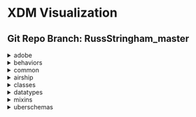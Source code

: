 # XDM Visualization
## Git Repo Branch: RussStringham_master
<details>
<summary>adobe</summary>
<ul>
<details>
<summary>experience</summary>
<ul>
<li><a href="http://opensource.adobe.com/xdmVisualization/prod/RussStringham_master/adobe.experience.profile-edgeregion.html">profile-edgeregion</a></li>
<li><a href="http://opensource.adobe.com/xdmVisualization/prod/RussStringham_master/adobe.experience.target-experienceevent.html">target-experienceevent</a></li>
<li><a href="http://opensource.adobe.com/xdmVisualization/prod/RussStringham_master/adobe.experience.adcloud-experienceevent.html">adcloud-experienceevent</a></li>
<details>
<summary>offer-management</summary>
<ul>
<li><a href="http://opensource.adobe.com/xdmVisualization/prod/RussStringham_master/adobe.experience.offer-management.proposition-response-detail.html">proposition-response-detail</a></li>
<li><a href="http://opensource.adobe.com/xdmVisualization/prod/RussStringham_master/adobe.experience.offer-management.offer-activity-detail.html">offer-activity-detail</a></li>
<li><a href="http://opensource.adobe.com/xdmVisualization/prod/RussStringham_master/adobe.experience.offer-management.offer-detail.html">offer-detail</a></li>
</ul>
</details>
<details>
<summary>target</summary>
<ul>
<li><a href="http://opensource.adobe.com/xdmVisualization/prod/RussStringham_master/adobe.experience.target.experienceevent-all.html">experienceevent-all</a></li>
<li><a href="http://opensource.adobe.com/xdmVisualization/prod/RussStringham_master/adobe.experience.target.activity.html">activity</a></li>
<li><a href="http://opensource.adobe.com/xdmVisualization/prod/RussStringham_master/adobe.experience.target.experienceevent-shared.html">experienceevent-shared</a></li>
</ul>
</details>
<details>
<summary>adcloud</summary>
<ul>
<li><a href="http://opensource.adobe.com/xdmVisualization/prod/RussStringham_master/adobe.experience.adcloud.experienceevent-all.html">experienceevent-all</a></li>
<li><a href="http://opensource.adobe.com/xdmVisualization/prod/RussStringham_master/adobe.experience.adcloud.adcloudsegment.html">adcloudsegment</a></li>
<details>
<summary>searchadvertising</summary>
<ul>
<li><a href="http://opensource.adobe.com/xdmVisualization/prod/RussStringham_master/adobe.experience.adcloud.searchadvertising.account.html">account</a></li>
<li><a href="http://opensource.adobe.com/xdmVisualization/prod/RussStringham_master/adobe.experience.adcloud.searchadvertising.aggregateperformancebykeyword.html">aggregateperformancebykeyword</a></li>
<li><a href="http://opensource.adobe.com/xdmVisualization/prod/RussStringham_master/adobe.experience.adcloud.searchadvertising.aggregateperformancebyad.html">aggregateperformancebyad</a></li>
<li><a href="http://opensource.adobe.com/xdmVisualization/prod/RussStringham_master/adobe.experience.adcloud.searchadvertising.adgroup.html">adgroup</a></li>
<li><a href="http://opensource.adobe.com/xdmVisualization/prod/RussStringham_master/adobe.experience.adcloud.searchadvertising.portfolio.html">portfolio</a></li>
<li><a href="http://opensource.adobe.com/xdmVisualization/prod/RussStringham_master/adobe.experience.adcloud.searchadvertising.campaign.html">campaign</a></li>
<li><a href="http://opensource.adobe.com/xdmVisualization/prod/RussStringham_master/adobe.experience.adcloud.searchadvertising.platform.html">platform</a></li>
<li><a href="http://opensource.adobe.com/xdmVisualization/prod/RussStringham_master/adobe.experience.adcloud.searchadvertising.aggregateperformancebyadbykeyword.html">aggregateperformancebyadbykeyword</a></li>
</ul>
</details>
<li><a href="http://opensource.adobe.com/xdmVisualization/prod/RussStringham_master/adobe.experience.adcloud.profile-all.html">profile-all</a></li>
<li><a href="http://opensource.adobe.com/xdmVisualization/prod/RussStringham_master/adobe.experience.adcloud.partnerdata.html">partnerdata</a></li>
<li><a href="http://opensource.adobe.com/xdmVisualization/prod/RussStringham_master/adobe.experience.adcloud.creative.html">creative</a></li>
<li><a href="http://opensource.adobe.com/xdmVisualization/prod/RussStringham_master/adobe.experience.adcloud.attributedconversionmodel.html">attributedconversionmodel</a></li>
<li><a href="http://opensource.adobe.com/xdmVisualization/prod/RussStringham_master/adobe.experience.adcloud.segment.html">segment</a></li>
<li><a href="http://opensource.adobe.com/xdmVisualization/prod/RussStringham_master/adobe.experience.adcloud.advertisement.html">advertisement</a></li>
<li><a href="http://opensource.adobe.com/xdmVisualization/prod/RussStringham_master/adobe.experience.adcloud.fees.html">fees</a></li>
<li><a href="http://opensource.adobe.com/xdmVisualization/prod/RussStringham_master/adobe.experience.adcloud.campaign.html">campaign</a></li>
<li><a href="http://opensource.adobe.com/xdmVisualization/prod/RussStringham_master/adobe.experience.adcloud.creative-event.html">creative-event</a></li>
<li><a href="http://opensource.adobe.com/xdmVisualization/prod/RussStringham_master/adobe.experience.adcloud.inventory.html">inventory</a></li>
<li><a href="http://opensource.adobe.com/xdmVisualization/prod/RussStringham_master/adobe.experience.adcloud.conversiondetails.html">conversiondetails</a></li>
<li><a href="http://opensource.adobe.com/xdmVisualization/prod/RussStringham_master/adobe.experience.adcloud.addeliverydetails.html">addeliverydetails</a></li>
<details>
<summary>searchads</summary>
<ul>
<li><a href="http://opensource.adobe.com/xdmVisualization/prod/RussStringham_master/adobe.experience.adcloud.searchads.account.html">account</a></li>
<li><a href="http://opensource.adobe.com/xdmVisualization/prod/RussStringham_master/adobe.experience.adcloud.searchads.aggregateperformancebykeyword.html">aggregateperformancebykeyword</a></li>
<li><a href="http://opensource.adobe.com/xdmVisualization/prod/RussStringham_master/adobe.experience.adcloud.searchads.aggregateperformancebyad.html">aggregateperformancebyad</a></li>
<li><a href="http://opensource.adobe.com/xdmVisualization/prod/RussStringham_master/adobe.experience.adcloud.searchads.adgroup.html">adgroup</a></li>
<li><a href="http://opensource.adobe.com/xdmVisualization/prod/RussStringham_master/adobe.experience.adcloud.searchads.portfolio.html">portfolio</a></li>
<li><a href="http://opensource.adobe.com/xdmVisualization/prod/RussStringham_master/adobe.experience.adcloud.searchads.campaign.html">campaign</a></li>
<li><a href="http://opensource.adobe.com/xdmVisualization/prod/RussStringham_master/adobe.experience.adcloud.searchads.transactionproperties.html">transactionproperties</a></li>
<li><a href="http://opensource.adobe.com/xdmVisualization/prod/RussStringham_master/adobe.experience.adcloud.searchads.platform.html">platform</a></li>
<li><a href="http://opensource.adobe.com/xdmVisualization/prod/RussStringham_master/adobe.experience.adcloud.searchads.aggregateperformancebyadbykeyword.html">aggregateperformancebyadbykeyword</a></li>
</ul>
</details>
<li><a href="http://opensource.adobe.com/xdmVisualization/prod/RussStringham_master/adobe.experience.adcloud.syncedremarketingaudience.html">syncedremarketingaudience</a></li>
<details>
<summary>dsp</summary>
<ul>
<li><a href="http://opensource.adobe.com/xdmVisualization/prod/RussStringham_master/adobe.experience.adcloud.dsp.account.html">account</a></li>
<li><a href="http://opensource.adobe.com/xdmVisualization/prod/RussStringham_master/adobe.experience.adcloud.dsp.placement.html">placement</a></li>
<li><a href="http://opensource.adobe.com/xdmVisualization/prod/RussStringham_master/adobe.experience.adcloud.dsp.promotedvideo.html">promotedvideo</a></li>
<li><a href="http://opensource.adobe.com/xdmVisualization/prod/RussStringham_master/adobe.experience.adcloud.dsp.advertisement.html">advertisement</a></li>
<li><a href="http://opensource.adobe.com/xdmVisualization/prod/RussStringham_master/adobe.experience.adcloud.dsp.campaign.html">campaign</a></li>
<li><a href="http://opensource.adobe.com/xdmVisualization/prod/RussStringham_master/adobe.experience.adcloud.dsp.site.html">site</a></li>
<li><a href="http://opensource.adobe.com/xdmVisualization/prod/RussStringham_master/adobe.experience.adcloud.dsp.advertiser.html">advertiser</a></li>
<li><a href="http://opensource.adobe.com/xdmVisualization/prod/RussStringham_master/adobe.experience.adcloud.dsp.package.html">package</a></li>
</ul>
</details>
<li><a href="http://opensource.adobe.com/xdmVisualization/prod/RussStringham_master/adobe.experience.adcloud.productdetails.html">productdetails</a></li>
</ul>
</details>
<li><a href="http://opensource.adobe.com/xdmVisualization/prod/RussStringham_master/adobe.experience.consumer-experienceevent.html">consumer-experienceevent</a></li>
<details>
<summary>audiencemanager</summary>
<ul>
<li><a href="http://opensource.adobe.com/xdmVisualization/prod/RussStringham_master/adobe.experience.audiencemanager.experienceevent-all.html">experienceevent-all</a></li>
<li><a href="http://opensource.adobe.com/xdmVisualization/prod/RussStringham_master/adobe.experience.audiencemanager.segmentdefinition.html">segmentdefinition</a></li>
<li><a href="http://opensource.adobe.com/xdmVisualization/prod/RussStringham_master/adobe.experience.audiencemanager.segmentfolder.html">segmentfolder</a></li>
</ul>
</details>
<li><a href="http://opensource.adobe.com/xdmVisualization/prod/RussStringham_master/adobe.experience.adcloud-profile.html">adcloud-profile</a></li>
<li><a href="http://opensource.adobe.com/xdmVisualization/prod/RussStringham_master/adobe.experience.implementations-ext.html">implementations-ext</a></li>
<li><a href="http://opensource.adobe.com/xdmVisualization/prod/RussStringham_master/adobe.experience.aam-experienceevent.html">aam-experienceevent</a></li>
<li><a href="http://opensource.adobe.com/xdmVisualization/prod/RussStringham_master/adobe.experience.aep-web-sdk-experienceevent.html">aep-web-sdk-experienceevent</a></li>
<li><a href="http://opensource.adobe.com/xdmVisualization/prod/RussStringham_master/adobe.experience.analytics-experienceevent.html">analytics-experienceevent</a></li>
<details>
<summary>intelligentServices</summary>
<ul>
<li><a href="http://opensource.adobe.com/xdmVisualization/prod/RussStringham_master/adobe.experience.intelligentServices.profile-journeyai-engagementscores.html">profile-journeyai-engagementscores</a></li>
<li><a href="http://opensource.adobe.com/xdmVisualization/prod/RussStringham_master/adobe.experience.intelligentServices.profile-journeyai-sendtimeoptimization.html">profile-journeyai-sendtimeoptimization</a></li>
</ul>
</details>
<details>
<summary>decisioning</summary>
<ul>
<li><a href="http://opensource.adobe.com/xdmVisualization/prod/RussStringham_master/adobe.experience.decisioning.profile-constraint-details.html">profile-constraint-details</a></li>
<li><a href="http://opensource.adobe.com/xdmVisualization/prod/RussStringham_master/adobe.experience.decisioning.tag.html">tag</a></li>
<li><a href="http://opensource.adobe.com/xdmVisualization/prod/RussStringham_master/adobe.experience.decisioning.criterion-details.html">criterion-details</a></li>
<li><a href="http://opensource.adobe.com/xdmVisualization/prod/RussStringham_master/adobe.experience.decisioning.activity-detail.html">activity-detail</a></li>
<li><a href="http://opensource.adobe.com/xdmVisualization/prod/RussStringham_master/adobe.experience.decisioning.lifecycle-status.html">lifecycle-status</a></li>
<li><a href="http://opensource.adobe.com/xdmVisualization/prod/RussStringham_master/adobe.experience.decisioning.proposition.html">proposition</a></li>
<li><a href="http://opensource.adobe.com/xdmVisualization/prod/RussStringham_master/adobe.experience.decisioning.proposition-details.html">proposition-details</a></li>
<li><a href="http://opensource.adobe.com/xdmVisualization/prod/RussStringham_master/adobe.experience.decisioning.experienceevent-proposition-interaction.html">experienceevent-proposition-interaction</a></li>
<li><a href="http://opensource.adobe.com/xdmVisualization/prod/RussStringham_master/adobe.experience.decisioning.option-detail.html">option-detail</a></li>
<li><a href="http://opensource.adobe.com/xdmVisualization/prod/RussStringham_master/adobe.experience.decisioning.calendar-constraint-details.html">calendar-constraint-details</a></li>
<li><a href="http://opensource.adobe.com/xdmVisualization/prod/RussStringham_master/adobe.experience.decisioning.calendar-constraints.html">calendar-constraints</a></li>
<li><a href="http://opensource.adobe.com/xdmVisualization/prod/RussStringham_master/adobe.experience.decisioning.placement.html">placement</a></li>
<li><a href="http://opensource.adobe.com/xdmVisualization/prod/RussStringham_master/adobe.experience.decisioning.tags.html">tags</a></li>
<li><a href="http://opensource.adobe.com/xdmVisualization/prod/RussStringham_master/adobe.experience.decisioning.decisionevent-details.html">decisionevent-details</a></li>
<li><a href="http://opensource.adobe.com/xdmVisualization/prod/RussStringham_master/adobe.experience.decisioning.decisionevent-all.html">decisionevent-all</a></li>
<li><a href="http://opensource.adobe.com/xdmVisualization/prod/RussStringham_master/adobe.experience.decisioning.scope-details.html">scope-details</a></li>
<li><a href="http://opensource.adobe.com/xdmVisualization/prod/RussStringham_master/adobe.experience.decisioning.placement-detail.html">placement-detail</a></li>
<li><a href="http://opensource.adobe.com/xdmVisualization/prod/RussStringham_master/adobe.experience.decisioning.contents.html">contents</a></li>
<li><a href="http://opensource.adobe.com/xdmVisualization/prod/RussStringham_master/adobe.experience.decisioning.personalized-content-option.html">personalized-content-option</a></li>
<li><a href="http://opensource.adobe.com/xdmVisualization/prod/RussStringham_master/adobe.experience.decisioning.proposition-detail.html">proposition-detail</a></li>
<li><a href="http://opensource.adobe.com/xdmVisualization/prod/RussStringham_master/adobe.experience.decisioning.fallback-content-option.html">fallback-content-option</a></li>
<li><a href="http://opensource.adobe.com/xdmVisualization/prod/RussStringham_master/adobe.experience.decisioning.proposition-metric-profile.html">proposition-metric-profile</a></li>
<li><a href="http://opensource.adobe.com/xdmVisualization/prod/RussStringham_master/adobe.experience.decisioning.option-selection-details.html">option-selection-details</a></li>
<li><a href="http://opensource.adobe.com/xdmVisualization/prod/RussStringham_master/adobe.experience.decisioning.ranking-details.html">ranking-details</a></li>
<li><a href="http://opensource.adobe.com/xdmVisualization/prod/RussStringham_master/adobe.experience.decisioning.content-details.html">content-details</a></li>
<li><a href="http://opensource.adobe.com/xdmVisualization/prod/RussStringham_master/adobe.experience.decisioning.proposition-interaction-detail.html">proposition-interaction-detail</a></li>
<li><a href="http://opensource.adobe.com/xdmVisualization/prod/RussStringham_master/adobe.experience.decisioning.interaction-measurement-details.html">interaction-measurement-details</a></li>
<li><a href="http://opensource.adobe.com/xdmVisualization/prod/RussStringham_master/adobe.experience.decisioning.ranking.html">ranking</a></li>
<li><a href="http://opensource.adobe.com/xdmVisualization/prod/RussStringham_master/adobe.experience.decisioning.decisionevent.html">decisionevent</a></li>
<li><a href="http://opensource.adobe.com/xdmVisualization/prod/RussStringham_master/adobe.experience.decisioning.activity.html">activity</a></li>
<li><a href="http://opensource.adobe.com/xdmVisualization/prod/RussStringham_master/adobe.experience.decisioning.strategy-details.html">strategy-details</a></li>
<li><a href="http://opensource.adobe.com/xdmVisualization/prod/RussStringham_master/adobe.experience.decisioning.filter.html">filter</a></li>
<li><a href="http://opensource.adobe.com/xdmVisualization/prod/RussStringham_master/adobe.experience.decisioning.criteria.html">criteria</a></li>
<li><a href="http://opensource.adobe.com/xdmVisualization/prod/RussStringham_master/adobe.experience.decisioning.profile-constraints.html">profile-constraints</a></li>
<li><a href="http://opensource.adobe.com/xdmVisualization/prod/RussStringham_master/adobe.experience.decisioning.option.html">option</a></li>
<li><a href="http://opensource.adobe.com/xdmVisualization/prod/RussStringham_master/adobe.experience.decisioning.content-component-details.html">content-component-details</a></li>
<li><a href="http://opensource.adobe.com/xdmVisualization/prod/RussStringham_master/adobe.experience.decisioning.proposition-metric-total.html">proposition-metric-total</a></li>
</ul>
</details>
<details>
<summary>profile</summary>
<ul>
<li><a href="http://opensource.adobe.com/xdmVisualization/prod/RussStringham_master/adobe.experience.profile.profile-all.html">profile-all</a></li>
<li><a href="http://opensource.adobe.com/xdmVisualization/prod/RussStringham_master/adobe.experience.profile.experienceevent-shared.html">experienceevent-shared</a></li>
</ul>
</details>
<li><a href="http://opensource.adobe.com/xdmVisualization/prod/RussStringham_master/adobe.experience.implementations.html">implementations</a></li>
<details>
<summary>campaign</summary>
<ul>
<li><a href="http://opensource.adobe.com/xdmVisualization/prod/RussStringham_master/adobe.experience.campaign.experienceevent-all.html">experienceevent-all</a></li>
<li><a href="http://opensource.adobe.com/xdmVisualization/prod/RussStringham_master/adobe.experience.campaign.profile-snapshot.html">profile-snapshot</a></li>
<li><a href="http://opensource.adobe.com/xdmVisualization/prod/RussStringham_master/adobe.experience.campaign.profile-all.html">profile-all</a></li>
<li><a href="http://opensource.adobe.com/xdmVisualization/prod/RussStringham_master/adobe.experience.campaign.experienceevent-profile-push-details.html">experienceevent-profile-push-details</a></li>
<li><a href="http://opensource.adobe.com/xdmVisualization/prod/RussStringham_master/adobe.experience.campaign.notificationsubscriptiontarget.html">notificationsubscriptiontarget</a></li>
<li><a href="http://opensource.adobe.com/xdmVisualization/prod/RussStringham_master/adobe.experience.campaign.mutationevent.html">mutationevent</a></li>
<li><a href="http://opensource.adobe.com/xdmVisualization/prod/RussStringham_master/adobe.experience.campaign.experienceevent-profile-owning-entities.html">experienceevent-profile-owning-entities</a></li>
<li><a href="http://opensource.adobe.com/xdmVisualization/prod/RussStringham_master/adobe.experience.campaign.offer-response-detail.html">offer-response-detail</a></li>
<li><a href="http://opensource.adobe.com/xdmVisualization/prod/RussStringham_master/adobe.experience.campaign.feedbackevent.html">feedbackevent</a></li>
<li><a href="http://opensource.adobe.com/xdmVisualization/prod/RussStringham_master/adobe.experience.campaign.journeyaifatigue.html">journeyaifatigue</a></li>
<li><a href="http://opensource.adobe.com/xdmVisualization/prod/RussStringham_master/adobe.experience.campaign.experienceevent-profile-subscriptions.html">experienceevent-profile-subscriptions</a></li>
<li><a href="http://opensource.adobe.com/xdmVisualization/prod/RussStringham_master/adobe.experience.campaign.offer-proposition-detail.html">offer-proposition-detail</a></li>
<li><a href="http://opensource.adobe.com/xdmVisualization/prod/RussStringham_master/adobe.experience.campaign.experienceevent-profile-preferences-details.html">experienceevent-profile-preferences-details</a></li>
<li><a href="http://opensource.adobe.com/xdmVisualization/prod/RussStringham_master/adobe.experience.campaign.journeyaiscores.html">journeyaiscores</a></li>
<li><a href="http://opensource.adobe.com/xdmVisualization/prod/RussStringham_master/adobe.experience.campaign.offer-detail.html">offer-detail</a></li>
<li><a href="http://opensource.adobe.com/xdmVisualization/prod/RussStringham_master/adobe.experience.campaign.experienceevent-profile-personal-details.html">experienceevent-profile-personal-details</a></li>
<li><a href="http://opensource.adobe.com/xdmVisualization/prod/RussStringham_master/adobe.experience.campaign.notificationunsubscriptiondetails.html">notificationunsubscriptiondetails</a></li>
<details>
<summary>orchestration</summary>
<ul>
<li><a href="http://opensource.adobe.com/xdmVisualization/prod/RussStringham_master/adobe.experience.campaign.orchestration.orchestrationdetails.html">orchestrationdetails</a></li>
<li><a href="http://opensource.adobe.com/xdmVisualization/prod/RussStringham_master/adobe.experience.campaign.orchestration.reportingeventmetrics.html">reportingeventmetrics</a></li>
<li><a href="http://opensource.adobe.com/xdmVisualization/prod/RussStringham_master/adobe.experience.campaign.orchestration.experienceevent.html">experienceevent</a></li>
<li><a href="http://opensource.adobe.com/xdmVisualization/prod/RussStringham_master/adobe.experience.campaign.orchestration.reportingevent.html">reportingevent</a></li>
<li><a href="http://opensource.adobe.com/xdmVisualization/prod/RussStringham_master/adobe.experience.campaign.orchestration.reportingexternalevent.html">reportingexternalevent</a></li>
<li><a href="http://opensource.adobe.com/xdmVisualization/prod/RussStringham_master/adobe.experience.campaign.orchestration.eventid.html">eventid</a></li>
</ul>
</details>
<li><a href="http://opensource.adobe.com/xdmVisualization/prod/RussStringham_master/adobe.experience.campaign.experienceevent-profile-work-details.html">experienceevent-profile-work-details</a></li>
<li><a href="http://opensource.adobe.com/xdmVisualization/prod/RussStringham_master/adobe.experience.campaign.experienceevent-profile-test-profile.html">experienceevent-profile-test-profile</a></li>
<li><a href="http://opensource.adobe.com/xdmVisualization/prod/RussStringham_master/adobe.experience.campaign.address.html">address</a></li>
<li><a href="http://opensource.adobe.com/xdmVisualization/prod/RussStringham_master/adobe.experience.campaign.notificationsubscription.html">notificationsubscription</a></li>
<li><a href="http://opensource.adobe.com/xdmVisualization/prod/RussStringham_master/adobe.experience.campaign.experienceevent-profile-segmentation.html">experienceevent-profile-segmentation</a></li>
</ul>
</details>
<li><a href="http://opensource.adobe.com/xdmVisualization/prod/RussStringham_master/adobe.experience.campaign-experienceevent.html">campaign-experienceevent</a></li>
<details>
<summary>customerJourneyManagement</summary>
<ul>
<li><a href="http://opensource.adobe.com/xdmVisualization/prod/RussStringham_master/adobe.experience.customerJourneyManagement.message-delivery-feedback.html">message-delivery-feedback</a></li>
<li><a href="http://opensource.adobe.com/xdmVisualization/prod/RussStringham_master/adobe.experience.customerJourneyManagement.messageprofile.html">messageprofile</a></li>
<li><a href="http://opensource.adobe.com/xdmVisualization/prod/RussStringham_master/adobe.experience.customerJourneyManagement.message-interaction.html">message-interaction</a></li>
<li><a href="http://opensource.adobe.com/xdmVisualization/prod/RussStringham_master/adobe.experience.customerJourneyManagement.messageexecution.html">messageexecution</a></li>
</ul>
</details>
<li><a href="http://opensource.adobe.com/xdmVisualization/prod/RussStringham_master/adobe.experience.mobile-lifecycle-details-test.html">mobile-lifecycle-details-test</a></li>
<li><a href="http://opensource.adobe.com/xdmVisualization/prod/RussStringham_master/adobe.experience.experienceevent-edgeregion.html">experienceevent-edgeregion</a></li>
<details>
<summary>journeyOrchestration</summary>
<ul>
<details>
<summary>stepEvents</summary>
<ul>
<li><a href="http://opensource.adobe.com/xdmVisualization/prod/RussStringham_master/adobe.experience.journeyOrchestration.stepEvents.journeyStepEventClass.html">journeyStepEventClass</a></li>
<li><a href="http://opensource.adobe.com/xdmVisualization/prod/RussStringham_master/adobe.experience.journeyOrchestration.stepEvents.journeyStepEventDataFetchFieldsMixin.html">journeyStepEventDataFetchFieldsMixin</a></li>
<li><a href="http://opensource.adobe.com/xdmVisualization/prod/RussStringham_master/adobe.experience.journeyOrchestration.stepEvents.journeyStepEventIdentityFieldsMixin.html">journeyStepEventIdentityFieldsMixin</a></li>
<li><a href="http://opensource.adobe.com/xdmVisualization/prod/RussStringham_master/adobe.experience.journeyOrchestration.stepEvents.journeyClass.html">journeyClass</a></li>
<li><a href="http://opensource.adobe.com/xdmVisualization/prod/RussStringham_master/adobe.experience.journeyOrchestration.stepEvents.journeyStepEventCommonFieldsMixin.html">journeyStepEventCommonFieldsMixin</a></li>
<li><a href="http://opensource.adobe.com/xdmVisualization/prod/RussStringham_master/adobe.experience.journeyOrchestration.stepEvents.journeyStepEventActionExecutionFieldsMixin.html">journeyStepEventActionExecutionFieldsMixin</a></li>
<li><a href="http://opensource.adobe.com/xdmVisualization/prod/RussStringham_master/adobe.experience.journeyOrchestration.stepEvents.journeyStepEventJourneyFieldsMixin.html">journeyStepEventJourneyFieldsMixin</a></li>
</ul>
</details>
</ul>
</details>
<details>
<summary>analytics</summary>
<ul>
<li><a href="http://opensource.adobe.com/xdmVisualization/prod/RussStringham_master/adobe.experience.analytics.keyvalue.html">keyvalue</a></li>
<li><a href="http://opensource.adobe.com/xdmVisualization/prod/RussStringham_master/adobe.experience.analytics.experienceevent-all.html">experienceevent-all</a></li>
<li><a href="http://opensource.adobe.com/xdmVisualization/prod/RussStringham_master/adobe.experience.analytics.events.html">events</a></li>
<li><a href="http://opensource.adobe.com/xdmVisualization/prod/RussStringham_master/adobe.experience.analytics.keyedlist.html">keyedlist</a></li>
<li><a href="http://opensource.adobe.com/xdmVisualization/prod/RussStringham_master/adobe.experience.analytics.evars.html">evars</a></li>
<li><a href="http://opensource.adobe.com/xdmVisualization/prod/RussStringham_master/adobe.experience.analytics.listdetails.html">listdetails</a></li>
<li><a href="http://opensource.adobe.com/xdmVisualization/prod/RussStringham_master/adobe.experience.analytics.commerce.html">commerce</a></li>
<li><a href="http://opensource.adobe.com/xdmVisualization/prod/RussStringham_master/adobe.experience.analytics.productlistitem.html">productlistitem</a></li>
</ul>
</details>
</ul>
</details>
<details>
<summary>b2b</summary>
<ul>
<details>
<summary>bizible</summary>
<ul>
<li><a href="http://opensource.adobe.com/xdmVisualization/prod/RussStringham_master/adobe.b2b.bizible.bizible-account-details.html">bizible-account-details</a></li>
<li><a href="http://opensource.adobe.com/xdmVisualization/prod/RussStringham_master/adobe.b2b.bizible.bizible-opportunity-details.html">bizible-opportunity-details</a></li>
<li><a href="http://opensource.adobe.com/xdmVisualization/prod/RussStringham_master/adobe.b2b.bizible.bizible-person-details.html">bizible-person-details</a></li>
</ul>
</details>
<details>
<summary>marketo</summary>
<ul>
<li><a href="http://opensource.adobe.com/xdmVisualization/prod/RussStringham_master/adobe.b2b.marketo.marketo-web-url.html">marketo-web-url</a></li>
</ul>
</details>
</ul>
</details>
</ul>
</details>
<details>
<summary>behaviors</summary>
<ul>
<li><a href="http://opensource.adobe.com/xdmVisualization/prod/RussStringham_master/behaviors.time-series.html">time-series</a></li>
<li><a href="http://opensource.adobe.com/xdmVisualization/prod/RussStringham_master/behaviors.record.html">record</a></li>
</ul>
</details>
<details>
<summary>common</summary>
<ul>
<li><a href="http://opensource.adobe.com/xdmVisualization/prod/RussStringham_master/common.identity.html">identity</a></li>
</ul>
</details>
<details>
<summary>airship</summary>
<ul>
<li><a href="http://opensource.adobe.com/xdmVisualization/prod/RussStringham_master/airship.airship-event.html">airship-event</a></li>
</ul>
</details>
<details>
<summary>classes</summary>
<ul>
<li><a href="http://opensource.adobe.com/xdmVisualization/prod/RussStringham_master/classes.experienceevent.html">experienceevent</a></li>
<li><a href="http://opensource.adobe.com/xdmVisualization/prod/RussStringham_master/classes.profile.html">profile</a></li>
<li><a href="http://opensource.adobe.com/xdmVisualization/prod/RussStringham_master/classes.graphs.html">graphs</a></li>
<li><a href="http://opensource.adobe.com/xdmVisualization/prod/RussStringham_master/classes.product.html">product</a></li>
<li><a href="http://opensource.adobe.com/xdmVisualization/prod/RussStringham_master/classes.campaign.html">campaign</a></li>
<details>
<summary>b2b</summary>
<ul>
<li><a href="http://opensource.adobe.com/xdmVisualization/prod/RussStringham_master/classes.b2b.account.html">account</a></li>
<li><a href="http://opensource.adobe.com/xdmVisualization/prod/RussStringham_master/classes.b2b.account-person.html">account-person</a></li>
<li><a href="http://opensource.adobe.com/xdmVisualization/prod/RussStringham_master/classes.b2b.marketing-list-member.html">marketing-list-member</a></li>
<li><a href="http://opensource.adobe.com/xdmVisualization/prod/RussStringham_master/classes.b2b.opportunity.html">opportunity</a></li>
<li><a href="http://opensource.adobe.com/xdmVisualization/prod/RussStringham_master/classes.b2b.opportunity-contact-role.html">opportunity-contact-role</a></li>
<li><a href="http://opensource.adobe.com/xdmVisualization/prod/RussStringham_master/classes.b2b.marketing-list.html">marketing-list</a></li>
<li><a href="http://opensource.adobe.com/xdmVisualization/prod/RussStringham_master/classes.b2b.opportunity-person.html">opportunity-person</a></li>
</ul>
</details>
<li><a href="http://opensource.adobe.com/xdmVisualization/prod/RussStringham_master/classes.campaign-member.html">campaign-member</a></li>
<li><a href="http://opensource.adobe.com/xdmVisualization/prod/RussStringham_master/classes.segmentdefinition.html">segmentdefinition</a></li>
<li><a href="http://opensource.adobe.com/xdmVisualization/prod/RussStringham_master/classes.promotion.html">promotion</a></li>
<details>
<summary>fsi</summary>
<ul>
<li><a href="http://opensource.adobe.com/xdmVisualization/prod/RussStringham_master/classes.fsi.atm.html">atm</a></li>
<li><a href="http://opensource.adobe.com/xdmVisualization/prod/RussStringham_master/classes.fsi.branch.html">branch</a></li>
</ul>
</details>
</ul>
</details>
<details>
<summary>datatypes</summary>
<ul>
<li><a href="http://opensource.adobe.com/xdmVisualization/prod/RussStringham_master/datatypes.device.html">device</a></li>
<details>
<summary>interactions</summary>
<ul>
<li><a href="http://opensource.adobe.com/xdmVisualization/prod/RussStringham_master/datatypes.interactions.poi-interaction.html">poi-interaction</a></li>
<li><a href="http://opensource.adobe.com/xdmVisualization/prod/RussStringham_master/datatypes.interactions.meeting-interaction.html">meeting-interaction</a></li>
<li><a href="http://opensource.adobe.com/xdmVisualization/prod/RussStringham_master/datatypes.interactions.email-interaction.html">email-interaction</a></li>
<li><a href="http://opensource.adobe.com/xdmVisualization/prod/RussStringham_master/datatypes.interactions.beacon-interaction-details.html">beacon-interaction-details</a></li>
<li><a href="http://opensource.adobe.com/xdmVisualization/prod/RussStringham_master/datatypes.interactions.phone-interaction.html">phone-interaction</a></li>
</ul>
</details>
<li><a href="http://opensource.adobe.com/xdmVisualization/prod/RussStringham_master/datatypes.identityitem.html">identityitem</a></li>
<li><a href="http://opensource.adobe.com/xdmVisualization/prod/RussStringham_master/datatypes.consentstring.html">consentstring</a></li>
<li><a href="http://opensource.adobe.com/xdmVisualization/prod/RussStringham_master/datatypes.currency.html">currency</a></li>
<li><a href="http://opensource.adobe.com/xdmVisualization/prod/RussStringham_master/datatypes.environment.html">environment</a></li>
<details>
<summary>demographic</summary>
<ul>
<li><a href="http://opensource.adobe.com/xdmVisualization/prod/RussStringham_master/datatypes.demographic.emailaddress.html">emailaddress</a></li>
<li><a href="http://opensource.adobe.com/xdmVisualization/prod/RussStringham_master/datatypes.demographic.geo.html">geo</a></li>
<li><a href="http://opensource.adobe.com/xdmVisualization/prod/RussStringham_master/datatypes.demographic.place.html">place</a></li>
<li><a href="http://opensource.adobe.com/xdmVisualization/prod/RussStringham_master/datatypes.demographic.phonenumber.html">phonenumber</a></li>
<li><a href="http://opensource.adobe.com/xdmVisualization/prod/RussStringham_master/datatypes.demographic.geounit.html">geounit</a></li>
<li><a href="http://opensource.adobe.com/xdmVisualization/prod/RussStringham_master/datatypes.demographic.address.html">address</a></li>
</ul>
</details>
<li><a href="http://opensource.adobe.com/xdmVisualization/prod/RussStringham_master/datatypes.enduserids.html">enduserids</a></li>
<li><a href="http://opensource.adobe.com/xdmVisualization/prod/RussStringham_master/datatypes.pushdetail.html">pushdetail</a></li>
<details>
<summary>person</summary>
<ul>
<li><a href="http://opensource.adobe.com/xdmVisualization/prod/RussStringham_master/datatypes.person.person.html">person</a></li>
<li><a href="http://opensource.adobe.com/xdmVisualization/prod/RussStringham_master/datatypes.person.person-name.html">person-name</a></li>
</ul>
</details>
<details>
<summary>web</summary>
<ul>
<li><a href="http://opensource.adobe.com/xdmVisualization/prod/RussStringham_master/datatypes.web.webpagedetails.html">webpagedetails</a></li>
<li><a href="http://opensource.adobe.com/xdmVisualization/prod/RussStringham_master/datatypes.web.webinfo.html">webinfo</a></li>
<li><a href="http://opensource.adobe.com/xdmVisualization/prod/RussStringham_master/datatypes.web.webreferrer.html">webreferrer</a></li>
<li><a href="http://opensource.adobe.com/xdmVisualization/prod/RussStringham_master/datatypes.web.webinteraction.html">webinteraction</a></li>
</ul>
</details>
<li><a href="http://opensource.adobe.com/xdmVisualization/prod/RussStringham_master/datatypes.geo-interaction-details.html">geo-interaction-details</a></li>
<li><a href="http://opensource.adobe.com/xdmVisualization/prod/RussStringham_master/datatypes.consent-preferences.html">consent-preferences</a></li>
<li><a href="http://opensource.adobe.com/xdmVisualization/prod/RussStringham_master/datatypes.poi-detail.html">poi-detail</a></li>
<li><a href="http://opensource.adobe.com/xdmVisualization/prod/RussStringham_master/datatypes.optinout-additional-details.html">optinout-additional-details</a></li>
<li><a href="http://opensource.adobe.com/xdmVisualization/prod/RussStringham_master/datatypes.product.html">product</a></li>
<li><a href="http://opensource.adobe.com/xdmVisualization/prod/RussStringham_master/datatypes.pushnotificationtoken.html">pushnotificationtoken</a></li>
<li><a href="http://opensource.adobe.com/xdmVisualization/prod/RussStringham_master/datatypes.optinout.html">optinout</a></li>
<details>
<summary>b2b</summary>
<ul>
<li><a href="http://opensource.adobe.com/xdmVisualization/prod/RussStringham_master/datatypes.b2b.account-organization.html">account-organization</a></li>
<li><a href="http://opensource.adobe.com/xdmVisualization/prod/RussStringham_master/datatypes.b2b.organization.html">organization</a></li>
<li><a href="http://opensource.adobe.com/xdmVisualization/prod/RussStringham_master/datatypes.b2b.b2b-source.html">b2b-source</a></li>
<li><a href="http://opensource.adobe.com/xdmVisualization/prod/RussStringham_master/datatypes.b2b.b2b-account.html">b2b-account</a></li>
<li><a href="http://opensource.adobe.com/xdmVisualization/prod/RussStringham_master/datatypes.b2b.orgunit.html">orgunit</a></li>
</ul>
</details>
<li><a href="http://opensource.adobe.com/xdmVisualization/prod/RussStringham_master/datatypes.player-state.html">player-state</a></li>
<li><a href="http://opensource.adobe.com/xdmVisualization/prod/RussStringham_master/datatypes.namespace.html">namespace</a></li>
<li><a href="http://opensource.adobe.com/xdmVisualization/prod/RussStringham_master/datatypes.search.html">search</a></li>
<li><a href="http://opensource.adobe.com/xdmVisualization/prod/RussStringham_master/datatypes.deprecated-consentpreferences.html">deprecated-consentpreferences</a></li>
<li><a href="http://opensource.adobe.com/xdmVisualization/prod/RussStringham_master/datatypes.browserdetails.html">browserdetails</a></li>
<li><a href="http://opensource.adobe.com/xdmVisualization/prod/RussStringham_master/datatypes.identity.html">identity</a></li>
<li><a href="http://opensource.adobe.com/xdmVisualization/prod/RussStringham_master/datatypes.segmentidentity.html">segmentidentity</a></li>
<details>
<summary>marketing</summary>
<ul>
<li><a href="http://opensource.adobe.com/xdmVisualization/prod/RussStringham_master/datatypes.marketing.directmarketing-address.html">directmarketing-address</a></li>
<li><a href="http://opensource.adobe.com/xdmVisualization/prod/RussStringham_master/datatypes.marketing.advertising-timed-asset-reference.html">advertising-timed-asset-reference</a></li>
<li><a href="http://opensource.adobe.com/xdmVisualization/prod/RussStringham_master/datatypes.marketing.marketing.html">marketing</a></li>
<li><a href="http://opensource.adobe.com/xdmVisualization/prod/RussStringham_master/datatypes.marketing.directmarketing-phonenumber.html">directmarketing-phonenumber</a></li>
<li><a href="http://opensource.adobe.com/xdmVisualization/prod/RussStringham_master/datatypes.marketing.advertising-break.html">advertising-break</a></li>
<li><a href="http://opensource.adobe.com/xdmVisualization/prod/RussStringham_master/datatypes.marketing.adviewability.html">adviewability</a></li>
<li><a href="http://opensource.adobe.com/xdmVisualization/prod/RussStringham_master/datatypes.marketing.advertising.html">advertising</a></li>
<li><a href="http://opensource.adobe.com/xdmVisualization/prod/RussStringham_master/datatypes.marketing.direct-marketing.html">direct-marketing</a></li>
<li><a href="http://opensource.adobe.com/xdmVisualization/prod/RussStringham_master/datatypes.marketing.advertising-timed-asset-view-details.html">advertising-timed-asset-view-details</a></li>
<li><a href="http://opensource.adobe.com/xdmVisualization/prod/RussStringham_master/datatypes.marketing.commerce.html">commerce</a></li>
<li><a href="http://opensource.adobe.com/xdmVisualization/prod/RussStringham_master/datatypes.marketing.directmarketing-emailaddress.html">directmarketing-emailaddress</a></li>
</ul>
</details>
<details>
<summary>external</summary>
<ul>
<details>
<summary>id3</summary>
<ul>
<li><a href="http://opensource.adobe.com/xdmVisualization/prod/RussStringham_master/datatypes.external.id3.audio.html">audio</a></li>
</ul>
</details>
<details>
<summary>schema</summary>
<ul>
<li><a href="http://opensource.adobe.com/xdmVisualization/prod/RussStringham_master/datatypes.external.schema.geoshape.html">geoshape</a></li>
<li><a href="http://opensource.adobe.com/xdmVisualization/prod/RussStringham_master/datatypes.external.schema.geocircle.html">geocircle</a></li>
<li><a href="http://opensource.adobe.com/xdmVisualization/prod/RussStringham_master/datatypes.external.schema.geocoordinates.html">geocoordinates</a></li>
</ul>
</details>
<details>
<summary>iptc</summary>
<ul>
<li><a href="http://opensource.adobe.com/xdmVisualization/prod/RussStringham_master/datatypes.external.iptc.season.html">season</a></li>
<li><a href="http://opensource.adobe.com/xdmVisualization/prod/RussStringham_master/datatypes.external.iptc.series.html">series</a></li>
<li><a href="http://opensource.adobe.com/xdmVisualization/prod/RussStringham_master/datatypes.external.iptc.creator.html">creator</a></li>
<li><a href="http://opensource.adobe.com/xdmVisualization/prod/RussStringham_master/datatypes.external.iptc.rating.html">rating</a></li>
<li><a href="http://opensource.adobe.com/xdmVisualization/prod/RussStringham_master/datatypes.external.iptc.episode.html">episode</a></li>
</ul>
</details>
</ul>
</details>
<li><a href="http://opensource.adobe.com/xdmVisualization/prod/RussStringham_master/datatypes.profilestitch.html">profilestitch</a></li>
<li><a href="http://opensource.adobe.com/xdmVisualization/prod/RussStringham_master/datatypes.placecontext.html">placecontext</a></li>
<details>
<summary>auditing</summary>
<ul>
<li><a href="http://opensource.adobe.com/xdmVisualization/prod/RussStringham_master/datatypes.auditing.auditable.html">auditable</a></li>
<li><a href="http://opensource.adobe.com/xdmVisualization/prod/RussStringham_master/datatypes.auditing.external-source-system-audit.html">external-source-system-audit</a></li>
</ul>
</details>
<li><a href="http://opensource.adobe.com/xdmVisualization/prod/RussStringham_master/datatypes.productlistitem.html">productlistitem</a></li>
<details>
<summary>data</summary>
<ul>
<li><a href="http://opensource.adobe.com/xdmVisualization/prod/RussStringham_master/datatypes.data.linkclicks.html">linkclicks</a></li>
<li><a href="http://opensource.adobe.com/xdmVisualization/prod/RussStringham_master/datatypes.data.product-list-adds.html">product-list-adds</a></li>
<li><a href="http://opensource.adobe.com/xdmVisualization/prod/RussStringham_master/datatypes.data.product-list-reopens.html">product-list-reopens</a></li>
<li><a href="http://opensource.adobe.com/xdmVisualization/prod/RussStringham_master/datatypes.data.product-list-opens.html">product-list-opens</a></li>
<li><a href="http://opensource.adobe.com/xdmVisualization/prod/RussStringham_master/datatypes.data.user-complaints.html">user-complaints</a></li>
<li><a href="http://opensource.adobe.com/xdmVisualization/prod/RussStringham_master/datatypes.data.checkouts.html">checkouts</a></li>
<li><a href="http://opensource.adobe.com/xdmVisualization/prod/RussStringham_master/datatypes.data.metricdefinition.html">metricdefinition</a></li>
<li><a href="http://opensource.adobe.com/xdmVisualization/prod/RussStringham_master/datatypes.data.poi-exits.html">poi-exits</a></li>
<li><a href="http://opensource.adobe.com/xdmVisualization/prod/RussStringham_master/datatypes.data.product-list-views.html">product-list-views</a></li>
<li><a href="http://opensource.adobe.com/xdmVisualization/prod/RussStringham_master/datatypes.data.paymentitem.html">paymentitem</a></li>
<li><a href="http://opensource.adobe.com/xdmVisualization/prod/RussStringham_master/datatypes.data.measure.html">measure</a></li>
<li><a href="http://opensource.adobe.com/xdmVisualization/prod/RussStringham_master/datatypes.data.pageviews.html">pageviews</a></li>
<li><a href="http://opensource.adobe.com/xdmVisualization/prod/RussStringham_master/datatypes.data.unsubscriptions.html">unsubscriptions</a></li>
<li><a href="http://opensource.adobe.com/xdmVisualization/prod/RussStringham_master/datatypes.data.save-for-laters.html">save-for-laters</a></li>
<li><a href="http://opensource.adobe.com/xdmVisualization/prod/RussStringham_master/datatypes.data.record-timeseries-events.html">record-timeseries-events</a></li>
<li><a href="http://opensource.adobe.com/xdmVisualization/prod/RussStringham_master/datatypes.data.bounces.html">bounces</a></li>
<li><a href="http://opensource.adobe.com/xdmVisualization/prod/RussStringham_master/datatypes.data.not-sent.html">not-sent</a></li>
<li><a href="http://opensource.adobe.com/xdmVisualization/prod/RussStringham_master/datatypes.data.datasource.html">datasource</a></li>
<li><a href="http://opensource.adobe.com/xdmVisualization/prod/RussStringham_master/datatypes.data.product-views.html">product-views</a></li>
<li><a href="http://opensource.adobe.com/xdmVisualization/prod/RussStringham_master/datatypes.data.product-list-removals.html">product-list-removals</a></li>
<li><a href="http://opensource.adobe.com/xdmVisualization/prod/RussStringham_master/datatypes.data.impressions.html">impressions</a></li>
<li><a href="http://opensource.adobe.com/xdmVisualization/prod/RussStringham_master/datatypes.data.mirror-pages.html">mirror-pages</a></li>
<li><a href="http://opensource.adobe.com/xdmVisualization/prod/RussStringham_master/datatypes.data.order.html">order</a></li>
<li><a href="http://opensource.adobe.com/xdmVisualization/prod/RussStringham_master/datatypes.data.non-deliverables.html">non-deliverables</a></li>
<li><a href="http://opensource.adobe.com/xdmVisualization/prod/RussStringham_master/datatypes.data.purchases.html">purchases</a></li>
<li><a href="http://opensource.adobe.com/xdmVisualization/prod/RussStringham_master/datatypes.data.sends.html">sends</a></li>
<li><a href="http://opensource.adobe.com/xdmVisualization/prod/RussStringham_master/datatypes.data.opens.html">opens</a></li>
<li><a href="http://opensource.adobe.com/xdmVisualization/prod/RussStringham_master/datatypes.data.cart-abandons.html">cart-abandons</a></li>
<li><a href="http://opensource.adobe.com/xdmVisualization/prod/RussStringham_master/datatypes.data.poi-entries.html">poi-entries</a></li>
</ul>
</details>
<details>
<summary>industry-verticals</summary>
<ul>
<li><a href="http://opensource.adobe.com/xdmVisualization/prod/RussStringham_master/datatypes.industry-verticals.comparisons.html">comparisons</a></li>
<li><a href="http://opensource.adobe.com/xdmVisualization/prod/RussStringham_master/datatypes.industry-verticals.implementationdetails.html">implementationdetails</a></li>
<li><a href="http://opensource.adobe.com/xdmVisualization/prod/RussStringham_master/datatypes.industry-verticals.tool-usage.html">tool-usage</a></li>
<li><a href="http://opensource.adobe.com/xdmVisualization/prod/RussStringham_master/datatypes.industry-verticals.policy-details.html">policy-details</a></li>
<li><a href="http://opensource.adobe.com/xdmVisualization/prod/RussStringham_master/datatypes.industry-verticals.impressions.html">impressions</a></li>
<li><a href="http://opensource.adobe.com/xdmVisualization/prod/RussStringham_master/datatypes.industry-verticals.form-applications.html">form-applications</a></li>
<li><a href="http://opensource.adobe.com/xdmVisualization/prod/RussStringham_master/datatypes.industry-verticals.transaction.html">transaction</a></li>
<li><a href="http://opensource.adobe.com/xdmVisualization/prod/RussStringham_master/datatypes.industry-verticals.file-transfer.html">file-transfer</a></li>
<li><a href="http://opensource.adobe.com/xdmVisualization/prod/RussStringham_master/datatypes.industry-verticals.subscription.html">subscription</a></li>
<li><a href="http://opensource.adobe.com/xdmVisualization/prod/RussStringham_master/datatypes.industry-verticals.selfservice.html">selfservice</a></li>
<li><a href="http://opensource.adobe.com/xdmVisualization/prod/RussStringham_master/datatypes.industry-verticals.internal-site-search.html">internal-site-search</a></li>
<li><a href="http://opensource.adobe.com/xdmVisualization/prod/RussStringham_master/datatypes.industry-verticals.financial-account.html">financial-account</a></li>
</ul>
</details>
<li><a href="http://opensource.adobe.com/xdmVisualization/prod/RussStringham_master/datatypes.segmentmembershipitem.html">segmentmembershipitem</a></li>
<li><a href="http://opensource.adobe.com/xdmVisualization/prod/RussStringham_master/datatypes.application.html">application</a></li>
<li><a href="http://opensource.adobe.com/xdmVisualization/prod/RussStringham_master/datatypes.segmentmembership.html">segmentmembership</a></li>
<li><a href="http://opensource.adobe.com/xdmVisualization/prod/RussStringham_master/datatypes.profilestitchidentity.html">profilestitchidentity</a></li>
<details>
<summary>channels</summary>
<ul>
<li><a href="http://opensource.adobe.com/xdmVisualization/prod/RussStringham_master/datatypes.channels.channel.html">channel</a></li>
<li><a href="http://opensource.adobe.com/xdmVisualization/prod/RussStringham_master/datatypes.channels.application.html">application</a></li>
<li><a href="http://opensource.adobe.com/xdmVisualization/prod/RussStringham_master/datatypes.channels.phone.html">phone</a></li>
</ul>
</details>
<details>
<summary>media</summary>
<ul>
<li><a href="http://opensource.adobe.com/xdmVisualization/prod/RussStringham_master/datatypes.media.media-timed-qoe.html">media-timed-qoe</a></li>
<li><a href="http://opensource.adobe.com/xdmVisualization/prod/RussStringham_master/datatypes.media.media-timed.html">media-timed</a></li>
<li><a href="http://opensource.adobe.com/xdmVisualization/prod/RussStringham_master/datatypes.media.media-timed-chapter-view-details.html">media-timed-chapter-view-details</a></li>
<li><a href="http://opensource.adobe.com/xdmVisualization/prod/RussStringham_master/datatypes.media.media-timed-chapter.html">media-timed-chapter</a></li>
<li><a href="http://opensource.adobe.com/xdmVisualization/prod/RussStringham_master/datatypes.media.media-timed-asset-view-details.html">media-timed-asset-view-details</a></li>
<li><a href="http://opensource.adobe.com/xdmVisualization/prod/RussStringham_master/datatypes.media.media.html">media</a></li>
<li><a href="http://opensource.adobe.com/xdmVisualization/prod/RussStringham_master/datatypes.media.media-timed-chapter-asset-reference.html">media-timed-chapter-asset-reference</a></li>
<li><a href="http://opensource.adobe.com/xdmVisualization/prod/RussStringham_master/datatypes.media.media-timed-asset-reference.html">media-timed-asset-reference</a></li>
<li><a href="http://opensource.adobe.com/xdmVisualization/prod/RussStringham_master/datatypes.media.media-timed-audio.html">media-timed-audio</a></li>
</ul>
</details>
</ul>
</details>
<details>
<summary>mixins</summary>
<ul>
<details>
<summary>opportunity</summary>
<ul>
<li><a href="http://opensource.adobe.com/xdmVisualization/prod/RussStringham_master/mixins.opportunity.opportunity-details.html">opportunity-details</a></li>
<li><a href="http://opensource.adobe.com/xdmVisualization/prod/RussStringham_master/mixins.opportunity.opportunity-person-components.html">opportunity-person-components</a></li>
<li><a href="http://opensource.adobe.com/xdmVisualization/prod/RussStringham_master/mixins.opportunity.opportunity-components.html">opportunity-components</a></li>
</ul>
</details>
<details>
<summary>segment-definition</summary>
<ul>
<li><a href="http://opensource.adobe.com/xdmVisualization/prod/RussStringham_master/mixins.segment-definition.segmentdefinition-expression.html">segmentdefinition-expression</a></li>
</ul>
</details>
<details>
<summary>shared</summary>
<ul>
<li><a href="http://opensource.adobe.com/xdmVisualization/prod/RussStringham_master/mixins.shared.external-source-system-audit-details.html">external-source-system-audit-details</a></li>
<li><a href="http://opensource.adobe.com/xdmVisualization/prod/RussStringham_master/mixins.shared.identitymap.html">identitymap</a></li>
<li><a href="http://opensource.adobe.com/xdmVisualization/prod/RussStringham_master/mixins.shared.person-identifier.html">person-identifier</a></li>
</ul>
</details>
<details>
<summary>product</summary>
<ul>
<li><a href="http://opensource.adobe.com/xdmVisualization/prod/RussStringham_master/mixins.product.product-category.html">product-category</a></li>
<li><a href="http://opensource.adobe.com/xdmVisualization/prod/RussStringham_master/mixins.product.product-catalog.html">product-catalog</a></li>
<li><a href="http://opensource.adobe.com/xdmVisualization/prod/RussStringham_master/mixins.product.product-identifiers.html">product-identifiers</a></li>
<li><a href="http://opensource.adobe.com/xdmVisualization/prod/RussStringham_master/mixins.product.product-catalog-category.html">product-catalog-category</a></li>
<li><a href="http://opensource.adobe.com/xdmVisualization/prod/RussStringham_master/mixins.product.product-measurement.html">product-measurement</a></li>
</ul>
</details>
<details>
<summary>marketing-list</summary>
<ul>
<li><a href="http://opensource.adobe.com/xdmVisualization/prod/RussStringham_master/mixins.marketing-list.marketing-list-member-components.html">marketing-list-member-components</a></li>
<li><a href="http://opensource.adobe.com/xdmVisualization/prod/RussStringham_master/mixins.marketing-list.marketing-list-components.html">marketing-list-components</a></li>
</ul>
</details>
<details>
<summary>profile</summary>
<ul>
<li><a href="http://opensource.adobe.com/xdmVisualization/prod/RussStringham_master/mixins.profile.b2b-person-components.html">b2b-person-components</a></li>
<li><a href="http://opensource.adobe.com/xdmVisualization/prod/RussStringham_master/mixins.profile.profile-person-details-v2.html">profile-person-details-v2</a></li>
<li><a href="http://opensource.adobe.com/xdmVisualization/prod/RussStringham_master/mixins.profile.profile-segmentation.html">profile-segmentation</a></li>
<li><a href="http://opensource.adobe.com/xdmVisualization/prod/RussStringham_master/mixins.profile.profile-inferred-person.html">profile-inferred-person</a></li>
<li><a href="http://opensource.adobe.com/xdmVisualization/prod/RussStringham_master/mixins.profile.profile-test-profile.html">profile-test-profile</a></li>
<li><a href="http://opensource.adobe.com/xdmVisualization/prod/RussStringham_master/mixins.profile.profile-work-details.html">profile-work-details</a></li>
<li><a href="http://opensource.adobe.com/xdmVisualization/prod/RussStringham_master/mixins.profile.profile-consents.html">profile-consents</a></li>
<li><a href="http://opensource.adobe.com/xdmVisualization/prod/RussStringham_master/mixins.profile.profile-preferences-details.html">profile-preferences-details</a></li>
<li><a href="http://opensource.adobe.com/xdmVisualization/prod/RussStringham_master/mixins.profile.profile-directmarketing.html">profile-directmarketing</a></li>
<li><a href="http://opensource.adobe.com/xdmVisualization/prod/RussStringham_master/mixins.profile.profile-loyalty-details.html">profile-loyalty-details</a></li>
<li><a href="http://opensource.adobe.com/xdmVisualization/prod/RussStringham_master/mixins.profile.profile-personal-details.html">profile-personal-details</a></li>
<li><a href="http://opensource.adobe.com/xdmVisualization/prod/RussStringham_master/mixins.profile.profile-phones.html">profile-phones</a></li>
<li><a href="http://opensource.adobe.com/xdmVisualization/prod/RussStringham_master/mixins.profile.profile-user-account-details.html">profile-user-account-details</a></li>
<li><a href="http://opensource.adobe.com/xdmVisualization/prod/RussStringham_master/mixins.profile.profile-push-notification-details.html">profile-push-notification-details</a></li>
<li><a href="http://opensource.adobe.com/xdmVisualization/prod/RussStringham_master/mixins.profile.profile-subscriptions.html">profile-subscriptions</a></li>
<li><a href="http://opensource.adobe.com/xdmVisualization/prod/RussStringham_master/mixins.profile.b2b-person-details.html">b2b-person-details</a></li>
<li><a href="http://opensource.adobe.com/xdmVisualization/prod/RussStringham_master/mixins.profile.profile-privacy.html">profile-privacy</a></li>
<li><a href="http://opensource.adobe.com/xdmVisualization/prod/RussStringham_master/mixins.profile.profile-push-details.html">profile-push-details</a></li>
<li><a href="http://opensource.adobe.com/xdmVisualization/prod/RussStringham_master/mixins.profile.profile-other-work-details.html">profile-other-work-details</a></li>
<li><a href="http://opensource.adobe.com/xdmVisualization/prod/RussStringham_master/mixins.profile.profile-owning-entities.html">profile-owning-entities</a></li>
<li><a href="http://opensource.adobe.com/xdmVisualization/prod/RussStringham_master/mixins.profile.profile-person-details.html">profile-person-details</a></li>
</ul>
</details>
<details>
<summary>experience-event</summary>
<ul>
<li><a href="http://opensource.adobe.com/xdmVisualization/prod/RussStringham_master/mixins.experience-event.experienceevent-implementation-details.html">experienceevent-implementation-details</a></li>
<li><a href="http://opensource.adobe.com/xdmVisualization/prod/RussStringham_master/mixins.experience-event.experienceevent-segmentmembership.html">experienceevent-segmentmembership</a></li>
<li><a href="http://opensource.adobe.com/xdmVisualization/prod/RussStringham_master/mixins.experience-event.experienceevent-directmarketing.html">experienceevent-directmarketing</a></li>
<li><a href="http://opensource.adobe.com/xdmVisualization/prod/RussStringham_master/mixins.experience-event.experienceevent-profile-stitch.html">experienceevent-profile-stitch</a></li>
<li><a href="http://opensource.adobe.com/xdmVisualization/prod/RussStringham_master/mixins.experience-event.experienceevent-consumer.html">experienceevent-consumer</a></li>
<li><a href="http://opensource.adobe.com/xdmVisualization/prod/RussStringham_master/mixins.experience-event.experienceevent-paperless-enrollment-steps.html">experienceevent-paperless-enrollment-steps</a></li>
<li><a href="http://opensource.adobe.com/xdmVisualization/prod/RussStringham_master/mixins.experience-event.experienceevent-user-login-process.html">experienceevent-user-login-process</a></li>
<li><a href="http://opensource.adobe.com/xdmVisualization/prod/RussStringham_master/mixins.experience-event.experienceevent-commerce.html">experienceevent-commerce</a></li>
<li><a href="http://opensource.adobe.com/xdmVisualization/prod/RussStringham_master/mixins.experience-event.experienceevent-marketing.html">experienceevent-marketing</a></li>
<li><a href="http://opensource.adobe.com/xdmVisualization/prod/RussStringham_master/mixins.experience-event.experienceevent-technical-details.html">experienceevent-technical-details</a></li>
<li><a href="http://opensource.adobe.com/xdmVisualization/prod/RussStringham_master/mixins.experience-event.experienceevent-support-site-search.html">experienceevent-support-site-search</a></li>
<li><a href="http://opensource.adobe.com/xdmVisualization/prod/RussStringham_master/mixins.experience-event.experienceevent-social-network-usage-details.html">experienceevent-social-network-usage-details</a></li>
<li><a href="http://opensource.adobe.com/xdmVisualization/prod/RussStringham_master/mixins.experience-event.experienceevent-knowledge-base-details.html">experienceevent-knowledge-base-details</a></li>
<li><a href="http://opensource.adobe.com/xdmVisualization/prod/RussStringham_master/mixins.experience-event.experienceevent-enduserids.html">experienceevent-enduserids</a></li>
<li><a href="http://opensource.adobe.com/xdmVisualization/prod/RussStringham_master/mixins.experience-event.experienceevent-watchlist-steps.html">experienceevent-watchlist-steps</a></li>
<li><a href="http://opensource.adobe.com/xdmVisualization/prod/RussStringham_master/mixins.experience-event.experienceevent-service-payment-details.html">experienceevent-service-payment-details</a></li>
<li><a href="http://opensource.adobe.com/xdmVisualization/prod/RussStringham_master/mixins.experience-event.experienceevent-pushtracking.html">experienceevent-pushtracking</a></li>
<li><a href="http://opensource.adobe.com/xdmVisualization/prod/RussStringham_master/mixins.experience-event.experienceevent-offer-impression-details.html">experienceevent-offer-impression-details</a></li>
<li><a href="http://opensource.adobe.com/xdmVisualization/prod/RussStringham_master/mixins.experience-event.experienceevent-file-upload-details.html">experienceevent-file-upload-details</a></li>
<li><a href="http://opensource.adobe.com/xdmVisualization/prod/RussStringham_master/mixins.experience-event.experienceevent-channel.html">experienceevent-channel</a></li>
<li><a href="http://opensource.adobe.com/xdmVisualization/prod/RussStringham_master/mixins.experience-event.experienceevent-financial-calculator-steps.html">experienceevent-financial-calculator-steps</a></li>
<li><a href="http://opensource.adobe.com/xdmVisualization/prod/RussStringham_master/mixins.experience-event.experienceevent-web.html">experienceevent-web</a></li>
<li><a href="http://opensource.adobe.com/xdmVisualization/prod/RussStringham_master/mixins.experience-event.experienceevent-privacy.html">experienceevent-privacy</a></li>
<li><a href="http://opensource.adobe.com/xdmVisualization/prod/RussStringham_master/mixins.experience-event.experienceevent-search.html">experienceevent-search</a></li>
<li><a href="http://opensource.adobe.com/xdmVisualization/prod/RussStringham_master/mixins.experience-event.experienceevent-file-download-details.html">experienceevent-file-download-details</a></li>
<li><a href="http://opensource.adobe.com/xdmVisualization/prod/RussStringham_master/mixins.experience-event.experienceevent-advertising.html">experienceevent-advertising</a></li>
<li><a href="http://opensource.adobe.com/xdmVisualization/prod/RussStringham_master/mixins.experience-event.experienceevent-loan-details.html">experienceevent-loan-details</a></li>
<li><a href="http://opensource.adobe.com/xdmVisualization/prod/RussStringham_master/mixins.experience-event.experienceevent-environment-details.html">experienceevent-environment-details</a></li>
<li><a href="http://opensource.adobe.com/xdmVisualization/prod/RussStringham_master/mixins.experience-event.experienceevent-request-credit-score-steps.html">experienceevent-request-credit-score-steps</a></li>
<li><a href="http://opensource.adobe.com/xdmVisualization/prod/RussStringham_master/mixins.experience-event.experienceevent-media.html">experienceevent-media</a></li>
<li><a href="http://opensource.adobe.com/xdmVisualization/prod/RussStringham_master/mixins.experience-event.experienceevent-survey-response-details.html">experienceevent-survey-response-details</a></li>
<li><a href="http://opensource.adobe.com/xdmVisualization/prod/RussStringham_master/mixins.experience-event.experienceevent-financial-account-creation-steps.html">experienceevent-financial-account-creation-steps</a></li>
<li><a href="http://opensource.adobe.com/xdmVisualization/prod/RussStringham_master/mixins.experience-event.experienceevent-application.html">experienceevent-application</a></li>
<li><a href="http://opensource.adobe.com/xdmVisualization/prod/RussStringham_master/mixins.experience-event.experienceevent-quote-request-steps.html">experienceevent-quote-request-steps</a></li>
<details>
<summary>events</summary>
<ul>
<li><a href="http://opensource.adobe.com/xdmVisualization/prod/RussStringham_master/mixins.experience-event.events.scorechanged.html">scorechanged</a></li>
<li><a href="http://opensource.adobe.com/xdmVisualization/prod/RussStringham_master/mixins.experience-event.events.linkclicks.html">linkclicks</a></li>
<li><a href="http://opensource.adobe.com/xdmVisualization/prod/RussStringham_master/mixins.experience-event.events.convert-lead.html">convert-lead</a></li>
<li><a href="http://opensource.adobe.com/xdmVisualization/prod/RussStringham_master/mixins.experience-event.events.add-to-list.html">add-to-list</a></li>
<li><a href="http://opensource.adobe.com/xdmVisualization/prod/RussStringham_master/mixins.experience-event.events.opportunityupdated.html">opportunityupdated</a></li>
<li><a href="http://opensource.adobe.com/xdmVisualization/prod/RussStringham_master/mixins.experience-event.events.interesting-moment.html">interesting-moment</a></li>
<li><a href="http://opensource.adobe.com/xdmVisualization/prod/RussStringham_master/mixins.experience-event.events.formfilledout.html">formfilledout</a></li>
<li><a href="http://opensource.adobe.com/xdmVisualization/prod/RussStringham_master/mixins.experience-event.events.visit-webpage.html">visit-webpage</a></li>
<li><a href="http://opensource.adobe.com/xdmVisualization/prod/RussStringham_master/mixins.experience-event.events.emailbounced.html">emailbounced</a></li>
<li><a href="http://opensource.adobe.com/xdmVisualization/prod/RussStringham_master/mixins.experience-event.events.emailunsubscribed.html">emailunsubscribed</a></li>
<li><a href="http://opensource.adobe.com/xdmVisualization/prod/RussStringham_master/mixins.experience-event.events.new-lead.html">new-lead</a></li>
<li><a href="http://opensource.adobe.com/xdmVisualization/prod/RussStringham_master/mixins.experience-event.events.remove-from-opportunity.html">remove-from-opportunity</a></li>
<li><a href="http://opensource.adobe.com/xdmVisualization/prod/RussStringham_master/mixins.experience-event.events.emailbouncedsoft.html">emailbouncedsoft</a></li>
<li><a href="http://opensource.adobe.com/xdmVisualization/prod/RussStringham_master/mixins.experience-event.events.remove-from-list.html">remove-from-list</a></li>
<li><a href="http://opensource.adobe.com/xdmVisualization/prod/RussStringham_master/mixins.experience-event.events.add-to-opportunity.html">add-to-opportunity</a></li>
<li><a href="http://opensource.adobe.com/xdmVisualization/prod/RussStringham_master/mixins.experience-event.events.statusincampaignprogressionchanged.html">statusincampaignprogressionchanged</a></li>
<li><a href="http://opensource.adobe.com/xdmVisualization/prod/RussStringham_master/mixins.experience-event.events.emailopened.html">emailopened</a></li>
<li><a href="http://opensource.adobe.com/xdmVisualization/prod/RussStringham_master/mixins.experience-event.events.emailclicked.html">emailclicked</a></li>
<li><a href="http://opensource.adobe.com/xdmVisualization/prod/RussStringham_master/mixins.experience-event.events.emaildelivered.html">emaildelivered</a></li>
</ul>
</details>
<li><a href="http://opensource.adobe.com/xdmVisualization/prod/RussStringham_master/mixins.experience-event.experienceevent-card-actions.html">experienceevent-card-actions</a></li>
<li><a href="http://opensource.adobe.com/xdmVisualization/prod/RussStringham_master/mixins.experience-event.experienceevent-support-request.html">experienceevent-support-request</a></li>
<li><a href="http://opensource.adobe.com/xdmVisualization/prod/RussStringham_master/mixins.experience-event.experienceevent-personal-finance-details.html">experienceevent-personal-finance-details</a></li>
<details>
<summary>industry-verticals</summary>
<ul>
<li><a href="http://opensource.adobe.com/xdmVisualization/prod/RussStringham_master/mixins.experience-event.industry-verticals.experienceevent-contact-request-details.html">experienceevent-contact-request-details</a></li>
<li><a href="http://opensource.adobe.com/xdmVisualization/prod/RussStringham_master/mixins.experience-event.industry-verticals.experienceevent-lodging-reservation.html">experienceevent-lodging-reservation</a></li>
<li><a href="http://opensource.adobe.com/xdmVisualization/prod/RussStringham_master/mixins.experience-event.industry-verticals.experienceevent-upsell-details.html">experienceevent-upsell-details</a></li>
<li><a href="http://opensource.adobe.com/xdmVisualization/prod/RussStringham_master/mixins.experience-event.industry-verticals.experienceevent-flight-reservation.html">experienceevent-flight-reservation</a></li>
<li><a href="http://opensource.adobe.com/xdmVisualization/prod/RussStringham_master/mixins.experience-event.industry-verticals.experienceevent-dining-reservation.html">experienceevent-dining-reservation</a></li>
<li><a href="http://opensource.adobe.com/xdmVisualization/prod/RussStringham_master/mixins.experience-event.industry-verticals.experienceevent-device-details.html">experienceevent-device-details</a></li>
<li><a href="http://opensource.adobe.com/xdmVisualization/prod/RussStringham_master/mixins.experience-event.industry-verticals.experienceevent-appointment-request-steps.html">experienceevent-appointment-request-steps</a></li>
<li><a href="http://opensource.adobe.com/xdmVisualization/prod/RussStringham_master/mixins.experience-event.industry-verticals.experienceevent-credit-limit-increase-details.html">experienceevent-credit-limit-increase-details</a></li>
<li><a href="http://opensource.adobe.com/xdmVisualization/prod/RussStringham_master/mixins.experience-event.industry-verticals.experienceevent-upgrade-details.html">experienceevent-upgrade-details</a></li>
<li><a href="http://opensource.adobe.com/xdmVisualization/prod/RussStringham_master/mixins.experience-event.industry-verticals.experienceevent-bill-pay-steps.html">experienceevent-bill-pay-steps</a></li>
<li><a href="http://opensource.adobe.com/xdmVisualization/prod/RussStringham_master/mixins.experience-event.industry-verticals.experienceevent-alert-setup-steps.html">experienceevent-alert-setup-steps</a></li>
<li><a href="http://opensource.adobe.com/xdmVisualization/prod/RussStringham_master/mixins.experience-event.industry-verticals.experienceevent-claim-process.html">experienceevent-claim-process</a></li>
<li><a href="http://opensource.adobe.com/xdmVisualization/prod/RussStringham_master/mixins.experience-event.industry-verticals.experienceevent-vehicle-reservation.html">experienceevent-vehicle-reservation</a></li>
<li><a href="http://opensource.adobe.com/xdmVisualization/prod/RussStringham_master/mixins.experience-event.industry-verticals.experienceevent-flight.html">experienceevent-flight</a></li>
<li><a href="http://opensource.adobe.com/xdmVisualization/prod/RussStringham_master/mixins.experience-event.industry-verticals.experienceevent-autopay-enrollment-details.html">experienceevent-autopay-enrollment-details</a></li>
<li><a href="http://opensource.adobe.com/xdmVisualization/prod/RussStringham_master/mixins.experience-event.industry-verticals.experienceevent-reservation-details.html">experienceevent-reservation-details</a></li>
<li><a href="http://opensource.adobe.com/xdmVisualization/prod/RussStringham_master/mixins.experience-event.industry-verticals.experienceevent-dispute-steps.html">experienceevent-dispute-steps</a></li>
<li><a href="http://opensource.adobe.com/xdmVisualization/prod/RussStringham_master/mixins.experience-event.industry-verticals.experienceevent-card-application-process.html">experienceevent-card-application-process</a></li>
<li><a href="http://opensource.adobe.com/xdmVisualization/prod/RussStringham_master/mixins.experience-event.industry-verticals.experienceevent-alert-impressions.html">experienceevent-alert-impressions</a></li>
<li><a href="http://opensource.adobe.com/xdmVisualization/prod/RussStringham_master/mixins.experience-event.industry-verticals.experienceevent-deposit-details.html">experienceevent-deposit-details</a></li>
<li><a href="http://opensource.adobe.com/xdmVisualization/prod/RussStringham_master/mixins.experience-event.industry-verticals.experienceevent-prescription-details.html">experienceevent-prescription-details</a></li>
<li><a href="http://opensource.adobe.com/xdmVisualization/prod/RussStringham_master/mixins.experience-event.industry-verticals.experienceevent-balance-transfers.html">experienceevent-balance-transfers</a></li>
</ul>
</details>
<li><a href="http://opensource.adobe.com/xdmVisualization/prod/RussStringham_master/mixins.experience-event.experienceevent-referral-steps.html">experienceevent-referral-steps</a></li>
</ul>
</details>
<details>
<summary>opportunity-contact-role</summary>
<ul>
<li><a href="http://opensource.adobe.com/xdmVisualization/prod/RussStringham_master/mixins.opportunity-contact-role.opportunity-contact-role-details.html">opportunity-contact-role-details</a></li>
</ul>
</details>
<details>
<summary>campaign</summary>
<ul>
<li><a href="http://opensource.adobe.com/xdmVisualization/prod/RussStringham_master/mixins.campaign.campaign-components.html">campaign-components</a></li>
<li><a href="http://opensource.adobe.com/xdmVisualization/prod/RussStringham_master/mixins.campaign.campaign-details.html">campaign-details</a></li>
</ul>
</details>
<details>
<summary>campaign-member</summary>
<ul>
<li><a href="http://opensource.adobe.com/xdmVisualization/prod/RussStringham_master/mixins.campaign-member.campaign-member-components.html">campaign-member-components</a></li>
<li><a href="http://opensource.adobe.com/xdmVisualization/prod/RussStringham_master/mixins.campaign-member.campaign-member-details.html">campaign-member-details</a></li>
</ul>
</details>
<details>
<summary>graphs</summary>
<ul>
<li><a href="http://opensource.adobe.com/xdmVisualization/prod/RussStringham_master/mixins.graphs.graph.html">graph</a></li>
<li><a href="http://opensource.adobe.com/xdmVisualization/prod/RussStringham_master/mixins.graphs.graph-edge.html">graph-edge</a></li>
<li><a href="http://opensource.adobe.com/xdmVisualization/prod/RussStringham_master/mixins.graphs.graph-node.html">graph-node</a></li>
</ul>
</details>
<details>
<summary>account</summary>
<ul>
<li><a href="http://opensource.adobe.com/xdmVisualization/prod/RussStringham_master/mixins.account.account-person-components.html">account-person-components</a></li>
<li><a href="http://opensource.adobe.com/xdmVisualization/prod/RussStringham_master/mixins.account.account-details.html">account-details</a></li>
<li><a href="http://opensource.adobe.com/xdmVisualization/prod/RussStringham_master/mixins.account.related-accounts.html">related-accounts</a></li>
<li><a href="http://opensource.adobe.com/xdmVisualization/prod/RussStringham_master/mixins.account.account-components.html">account-components</a></li>
</ul>
</details>
<details>
<summary>deprecated</summary>
<ul>
<li><a href="http://opensource.adobe.com/xdmVisualization/prod/RussStringham_master/mixins.deprecated.deprecated-profile-consent.html">deprecated-profile-consent</a></li>
<li><a href="http://opensource.adobe.com/xdmVisualization/prod/RussStringham_master/mixins.deprecated.profile-identities-deprecated.html">profile-identities-deprecated</a></li>
<li><a href="http://opensource.adobe.com/xdmVisualization/prod/RussStringham_master/mixins.deprecated.experienceevent-enduserids-deprecated.html">experienceevent-enduserids-deprecated</a></li>
</ul>
</details>
</ul>
</details>
<details>
<summary>uberschemas</summary>
<ul>
<li><a href="http://opensource.adobe.com/xdmVisualization/prod/RussStringham_master/uberschemas.product-generated.html">product-generated</a></li>
<li><a href="http://opensource.adobe.com/xdmVisualization/prod/RussStringham_master/uberschemas.opportunity-contact-role-generated.html">opportunity-contact-role-generated</a></li>
<li><a href="http://opensource.adobe.com/xdmVisualization/prod/RussStringham_master/uberschemas.opportunity-person-generated.html">opportunity-person-generated</a></li>
<li><a href="http://opensource.adobe.com/xdmVisualization/prod/RussStringham_master/uberschemas.campaign-generated.html">campaign-generated</a></li>
<li><a href="http://opensource.adobe.com/xdmVisualization/prod/RussStringham_master/uberschemas.opportunity-generated.html">opportunity-generated</a></li>
<li><a href="http://opensource.adobe.com/xdmVisualization/prod/RussStringham_master/uberschemas.profile-generated.html">profile-generated</a></li>
<li><a href="http://opensource.adobe.com/xdmVisualization/prod/RussStringham_master/uberschemas.marketing-list-generated.html">marketing-list-generated</a></li>
<li><a href="http://opensource.adobe.com/xdmVisualization/prod/RussStringham_master/uberschemas.segmentdefinition-generated.html">segmentdefinition-generated</a></li>
<li><a href="http://opensource.adobe.com/xdmVisualization/prod/RussStringham_master/uberschemas.graphs-generated.html">graphs-generated</a></li>
<li><a href="http://opensource.adobe.com/xdmVisualization/prod/RussStringham_master/uberschemas.experienceevent-generated.html">experienceevent-generated</a></li>
<li><a href="http://opensource.adobe.com/xdmVisualization/prod/RussStringham_master/uberschemas.account-generated.html">account-generated</a></li>
<li><a href="http://opensource.adobe.com/xdmVisualization/prod/RussStringham_master/uberschemas.marketing-list-member-generated.html">marketing-list-member-generated</a></li>
<li><a href="http://opensource.adobe.com/xdmVisualization/prod/RussStringham_master/uberschemas.account-person-generated.html">account-person-generated</a></li>
<li><a href="http://opensource.adobe.com/xdmVisualization/prod/RussStringham_master/uberschemas.campaign-member-generated.html">campaign-member-generated</a></li>
</ul>
</details>
